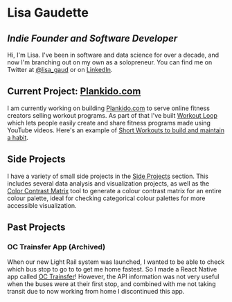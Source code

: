 # Lisa Gaudette
## *Indie Founder and Software Developer*
Hi, I'm Lisa. I've been in software and data science for over a decade, and now I'm branching out on my own as a solopreneur. You can find me on Twitter at [@lisa_gaud](https://twitter.com/lisa_gaud) or on [LinkedIn](https://www.linkedin.com/in/lisagaud/).

## Current Project: [Plankido.com](https://www.plankido.com)
I am currently working on building [Plankido.com](https://www.plankido.com) to serve online fitness creators selling workout programs. 
As part of that I've built [Workout Loop](https://www.plankido.com/loop) which lets people easily create and share fitness programs made using YouTube videos. 
Here's an example of [Short Workouts to build and maintain a habit](https://www.plankido.com/posts/short_workouts_to_build_habit/).

## Side Projects
I have a variety of small side projects in the [Side Projects](Projects/index.html) section. This includes several data analysis and visualization projects, 
as well as the [Color Contrast Matrix](Projects/Colours/contrast_matrix.html) tool to generate a colour contrast matrix for an entire colour palette, ideal for checking categorical colour palettes for more accessible visualization.

## Past Projects 
### OC Trainsfer App (Archived)
When our new Light Rail system was launched, I wanted to be able to check which bus stop to go to to get me home fastest. So I made a React Native app called [OC Trainsfer](OCTrainsfer)!
However, the API information was not very useful when the buses were at their first stop, and combined with me not taking transit due to now working from home
I discontinued this app.

<!-- Fathom - beautiful, simple website analytics -->
<script src="https://cdn.usefathom.com/script.js" data-site="JSREMGFR" defer></script>
<!-- / Fathom -->